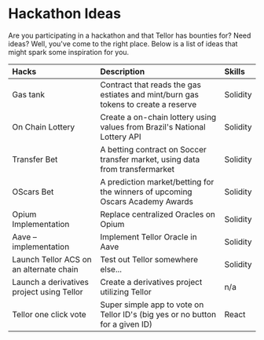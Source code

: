 # Hackathon Ideas

Are you participating in a hackathon and that Tellor has bounties for?  Need ideas?  Well, you've come to the right place.  Below is a list of ideas that might spark some inspiration for you. 

| Hacks | Description | Skills |
| :--- | :--- | :--- |
| Gas tank | Contract that reads the gas estiates and mint/burn gas tokens to create a reserve | Solidity |
| On Chain Lottery | Create a on-chain lottery using values from Brazil's National Lottery API | Solidity |
| Transfer Bet | A betting contract on Soccer transfer market, using data from transfermarket | Solidity |
| OScars Bet | A prediction market/betting for the winners of upcoming Oscars Academy Awards | Solidity |
| Opium Implementation | Replace centralized Oracles on Opium | Solidity |
| Aave – implementation | Implement Tellor Oracle in Aave | Solidity |
| Launch Tellor ACS on an alternate chain | Test out Tellor somewhere else... | Solidity |
| Launch a derivatives project using Tellor | Create a derivatives project utilizing Tellor | n/a |
| Tellor one click vote | Super simple app to vote on Tellor ID's \(big yes or no button for a given ID\) | React |

